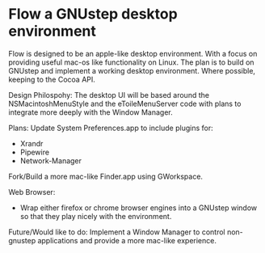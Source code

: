 # Flow a GNUstep desktop environment

Flow is designed to be an apple-like desktop environment. With a focus on providing useful mac-os like functionality on Linux. The plan is to build on GNUstep and implement a working desktop environment. Where possible, keeping to the Cocoa API.

Design Philospohy:
The desktop UI will be based around the NSMacintoshMenuStyle and the eToileMenuServer code with plans to integrate more deeply with the Window Manager.

Plans:
Update System Preferences.app to include plugins for:
- Xrandr
- Pipewire
- Network-Manager

Fork/Build a more mac-like Finder.app using GWorkspace.

Web Browser:
- Wrap either firefox or chrome browser engines into a GNUstep window so that they play nicely with the environment.

Future/Would like to do:
Implement a Window Manager to control non-gnustep applications and provide a more mac-like experience.
